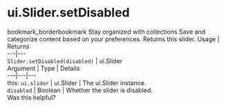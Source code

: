  
#  ui.Slider.setDisabled
bookmark_borderbookmark Stay organized with collections  Save and categorize content based on your preferences.
Returns this slider.
Usage | Returns  
---|---  
`Slider.setDisabled(disabled)` | ui.Slider  
Argument | Type | Details  
---|---|---  
this: `ui.slider` | ui.Slider | The ui.Slider instance.  
`disabled` | Boolean | Whether the slider is disabled.  
Was this helpful?
